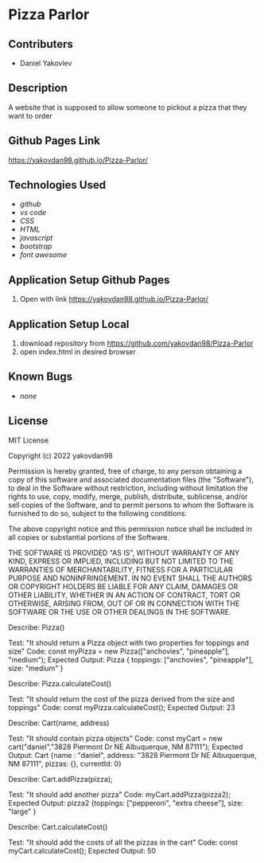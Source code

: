 # Pizza Parlor

## Contributers
* Daniel Yakovlev

## Description
A website that is supposed to allow someone to pickout a pizza that they want to order

## Github Pages Link
<https://yakovdan98.github.io/Pizza-Parlor/>

## Technologies Used

* _github_
* _vs code_
* _CSS_
* _HTML_
* _javascript_
* _bootstrap_
* _font awesome_

## Application Setup Github Pages
1. Open with link <https://yakovdan98.github.io/Pizza-Parlor/>

## Application Setup Local
1. download repository from <https://github.com/yakovdan98/Pizza-Parlor>
2. open index.html in desired browser

## Known Bugs
* _none_

## License

MIT License

Copyright (c) 2022 yakovdan98

Permission is hereby granted, free of charge, to any person obtaining a copy
of this software and associated documentation files (the "Software"), to deal
in the Software without restriction, including without limitation the rights
to use, copy, modify, merge, publish, distribute, sublicense, and/or sell
copies of the Software, and to permit persons to whom the Software is
furnished to do so, subject to the following conditions:

The above copyright notice and this permission notice shall be included in all
copies or substantial portions of the Software.

THE SOFTWARE IS PROVIDED "AS IS", WITHOUT WARRANTY OF ANY KIND, EXPRESS OR
IMPLIED, INCLUDING BUT NOT LIMITED TO THE WARRANTIES OF MERCHANTABILITY,
FITNESS FOR A PARTICULAR PURPOSE AND NONINFRINGEMENT. IN NO EVENT SHALL THE
AUTHORS OR COPYRIGHT HOLDERS BE LIABLE FOR ANY CLAIM, DAMAGES OR OTHER
LIABILITY, WHETHER IN AN ACTION OF CONTRACT, TORT OR OTHERWISE, ARISING FROM,
OUT OF OR IN CONNECTION WITH THE SOFTWARE OR THE USE OR OTHER DEALINGS IN THE
SOFTWARE.

Describe: Pizza()

Test: "It should return a Pizza object with two properties for toppings and size"
Code: const myPizza = new Pizza(["anchovies", "pineapple"], "medium");
Expected Output: Pizza { toppings: ["anchovies", "pineapple"], size: "medium" }

Describe: Pizza.calculateCost()

Test: "It should return the cost of the pizza derived from the size and toppings"
Code: const myPizza.calculateCost();
Expected Output: 23

Describe: Cart(name, address)

Test: "It should contain pizza objects"
Code: const myCart = new cart("daniel","3828 Piermont Dr NE Albuquerque, NM 87111");
Expected Output: Cart {name : "daniel", address: "3828 Piermont Dr NE Albuquerque, NM 87111", pizzas: {}, currentId: 0}

Describe: Cart.addPizza(pizza);

Test: "It should add another pizza"
Code: myCart.addPizza(pizza2);
Expected Output: pizza2 {toppings: ["pepperoni", "extra cheese"], size: "large" }

Describe: Cart.calculateCost()

Test: "It should add the costs of all the pizzas in the cart"
Code: const myCart.calculateCost();
Expected Output: 50